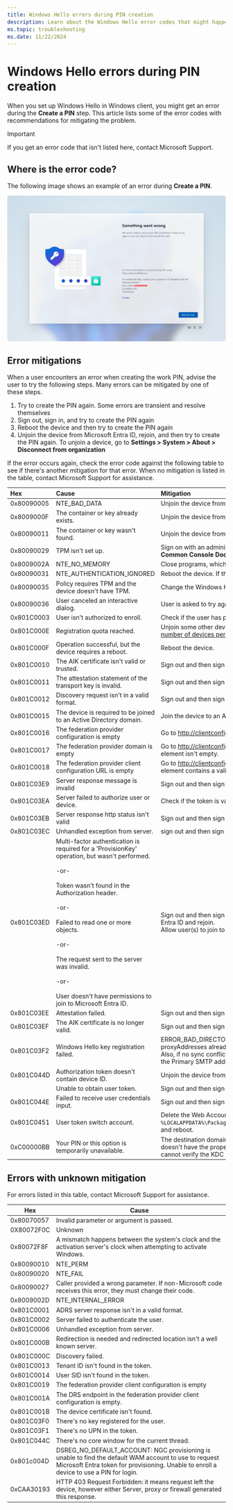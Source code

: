 ```yaml
---
title: Windows Hello errors during PIN creation
description: Learn about the Windows Hello error codes that might happen during PIN creation.
ms.topic: troubleshooting
ms.date: 11/22/2024
---
```


# Windows Hello errors during PIN creation

When you set up Windows Hello in Windows client, you might get an error during the **Create a PIN** step. This article lists some of the error codes with recommendations for mitigating the problem.

> [!IMPORTANT]
> If you get an error code that isn't listed here, contact Microsoft Support.

## Where is the error code?

The following image shows an example of an error during **Create a PIN**.

![PIN error.](images/provisioning-error.png)

## Error mitigations

When a user encounters an error when creating the work PIN, advise the user to try the following steps. Many errors can be mitigated by one of these steps.

1. Try to create the PIN again. Some errors are transient and resolve themselves
1. Sign out, sign in, and try to create the PIN again
1. Reboot the device and then try to create the PIN again
1. Unjoin the device from Microsoft Entra ID, rejoin, and then try to create the PIN again. To unjoin a device, go to **Settings > System > About > Disconnect from organization**

If the error occurs again, check the error code against the following table to see if there's another mitigation for that error. When no mitigation is listed in the table, contact Microsoft Support for assistance.

| Hex | Cause | Mitigation |
|:-|:-|:-|
| 0x80090005 | NTE_BAD_DATA | Unjoin the device from Microsoft Entra ID and rejoin. |
| 0x8009000F | The container or key already exists. | Unjoin the device from Microsoft Entra ID and rejoin. |
| 0x80090011 | The container or key wasn't found. | Unjoin the device from Microsoft Entra ID and rejoin. |
| 0x80090029 | TPM isn't set up. | Sign on with an administrator account. Select **Start**, type `tpm.msc`, and select **tpm.msc Microsoft Common Console Document**. In the **Actions** pane, select **Prepare the TPM**. |
| 0x8009002A | NTE_NO_MEMORY | Close programs, which are taking up memory and try again. |
| 0x80090031 | NTE_AUTHENTICATION_IGNORED | Reboot the device. If the error occurs again after rebooting, [reset the TPM](/previous-versions/windows/it-pro/windows-server-2008-R2-and-2008/dd851452(v=ws.11)) or run [Clear-TPM](/powershell/module/trustedplatformmodule/clear-tpm). |
| 0x80090035 | Policy requires TPM and the device doesn't have TPM. | Change the Windows Hello for Business policy to not require a TPM. |
| 0x80090036 | User canceled an interactive dialog. | User is asked to try again. |
| 0x801C0003 | User isn't authorized to enroll. | Check if the user has permission to perform the operation​. |
| 0x801C000E | Registration quota reached. | Unjoin some other device that is currently joined using the same account or [increase the maximum number of devices per user](/entra/identity/devices/manage-device-identities). |
| 0x801C000F | Operation successful, but the device requires a reboot. | Reboot the device. |
| 0x801C0010 | The AIK certificate isn't valid or trusted. | Sign out and then sign in again. |
| 0x801C0011 | The attestation statement of the transport key is invalid. | Sign out and then sign in again. |
| 0x801C0012 | Discovery request isn't in a valid format. | Sign out and then sign in again. |
| 0x801C0015 | The device is required to be joined to an Active Directory domain. | Join the device to an Active Directory domain. |
| 0x801C0016 | The federation provider configuration is empty | Go to http://clientconfig.microsoftonline-p.net/FPURL.xml and verify that the file isn't empty. |
| 0x801C0017 | The federation provider domain is empty | Go to http://clientconfig.microsoftonline-p.net/FPURL.xml and verify that the FPDOMAINNAME element isn't empty. |
| 0x801C0018 | The federation provider client configuration URL is empty | Go to http://clientconfig.microsoftonline-p.net/FPURL.xml and verify that the CLIENTCONFIG element contains a valid URL. |
| 0x801C03E9 | Server response message is invalid | Sign out and then sign in again. |
| 0x801C03EA | Server failed to authorize user or device. | Check if the token is valid and user has permission to register Windows Hello for Business keys. |
| 0x801C03EB | Server response http status isn't valid | Sign out and then sign in again. |
| 0x801C03EC | Unhandled exception from server. | sign out and then sign in again. |
| 0x801C03ED | Multi-factor authentication is required for a 'ProvisionKey' operation, but wasn't performed. <br><br> -or- <br><br> Token wasn't found in the Authorization header. <br><br> -or- <br><br> Failed to read one or more objects. <br><br> -or- <br><br> The request sent to the server was invalid. <br><br> -or- <br><br> User doesn't have permissions to join to Microsoft Entra ID. | Sign out and then sign in again. If that doesn't resolve the issue, unjoin the device from Microsoft Entra ID and rejoin. <br> Allow user(s) to join to Microsoft Entra ID under Microsoft Entra Device settings. |
| 0x801C03EE | Attestation failed. | Sign out and then sign in again. |
| 0x801C03EF | The AIK certificate is no longer valid. | Sign out and then sign in again. |
| 0x801C03F2 | Windows Hello key registration failed. | ERROR_BAD_DIRECTORY_REQUEST. Another object with the same value for property proxyAddresses already exists. To resolve the issue, refer to [Duplicate Attributes Prevent Dirsync](/office365/troubleshoot/administration/duplicate-attributes-prevent-dirsync). Also, if no sync conflict exists, please verify that the "Mail/Email address" in Microsoft Entra ID and the Primary SMTP address are the same in the proxy address. |
| 0x801C044D | Authorization token doesn't contain device ID. | Unjoin the device from Microsoft Entra ID and rejoin. |
|  | Unable to obtain user token. | Sign out and then sign in again. Check network and credentials. |
| 0x801C044E | Failed to receive user credentials input. | Sign out and then sign in again. |
| 0x801C0451 | User token switch account. | Delete the Web Account Manager token broker files located in `%LOCALAPPDATA%\Packages\Microsoft.AAD.BrokerPlugin_cw5n1h2txyewy\AC\TokenBroker\Accounts\*.*\` and reboot. |
| 0xC00000BB | Your PIN or this option is temporarily unavailable. | The destination domain controller doesn't support the login method. Most often the KDC service doesn't have the proper certificate to support the login. Another common cause can be the client cannot verify the KDC certificate CRL. Use a different login method. |

## Errors with unknown mitigation

For errors listed in this table, contact Microsoft Support for assistance.

| Hex | Cause |
|--|--|
| 0x80070057 | Invalid parameter or argument is passed. |
| 0X80072F0C | Unknown |
| 0x80072F8F | A mismatch happens between the system's clock and the activation server's clock when attempting to activate Windows. |
| 0x80090010 | NTE_PERM |
| 0x80090020 | NTE_FAIL |
| 0x80090027 | Caller provided a wrong parameter. If non-Microsoft code receives this error, they must change their code. |
| 0x8009002D | NTE_INTERNAL_ERROR |
| 0x801C0001 | ADRS server response isn't in a valid format. |
| 0x801C0002 | Server failed to authenticate the user. |
| 0x801C0006 | Unhandled exception from server. |
| 0x801C000B | Redirection is needed and redirected location isn't a well known server. |
| 0x801C000C | Discovery failed. |
| 0x801C0013 | Tenant ID isn't found in the token. |
| 0x801C0014 | User SID isn't found in the token. |
| 0x801C0019 | ​The federation provider client configuration is empty |
| 0x801C001A | The DRS endpoint in the federation provider client configuration is empty. |
| 0x801C001B | ​The device certificate isn't found. |
| 0x801C03F0 | ​There's no key registered for the user. |
| 0x801C03F1 | ​There's no UPN in the token. |
| ​0x801C044C | There's no core window for the current thread. |
| 0x801c004D | DSREG_NO_DEFAULT_ACCOUNT: NGC provisioning is unable to find the default WAM account to use to request Microsoft Entra token for provisioning. Unable to enroll a device to use a PIN for login. |
| 0xCAA30193 | HTTP 403 Request Forbidden: it means request left the device, however either Server, proxy or firewall generated this response. |
